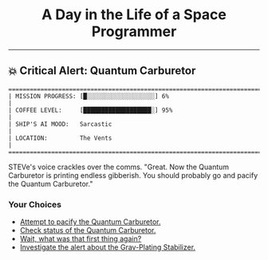 <h1 align="center">A Day in the Life of a Space Programmer</h1>

---

<h2 id="node-62">💥 Critical Alert: Quantum Carburetor</h2>

```
========================================================================
| MISSION PROGRESS: [█░░░░░░░░░░░░░░░░░░░] 6%                                  |
| COFFEE LEVEL:     [███████████████████░] 95%                                 |
| SHIP'S AI MOOD:   Sarcastic                                                  |
| LOCATION:         The Vents                                                  |
========================================================================
```

STEVe's voice crackles over the comms. "Great. Now the Quantum Carburetor is printing endless gibberish. You should probably go and pacify the Quantum Carburetor."



### Your Choices

*   [Attempt to pacify the Quantum Carburetor.](./README-0065.md)
*   [Check status of the Quantum Carburetor.](./README-0078.md)
*   [Wait, what was that first thing again?](./README-0061.md)
*   [Investigate the alert about the Grav-Plating Stabilizer.](../stage-03/README-0124.md)
